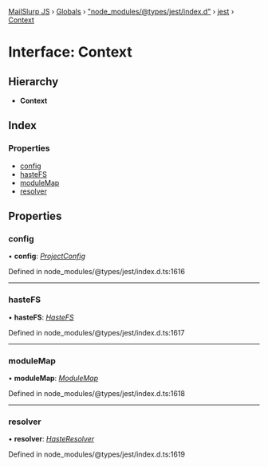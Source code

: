 [MailSlurp JS](../README.md) › [Globals](../globals.md) › ["node_modules/@types/jest/index.d"](../modules/_node_modules__types_jest_index_d_.md) › [jest](../modules/_node_modules__types_jest_index_d_.jest.md) › [Context](_node_modules__types_jest_index_d_.jest.context.md)

# Interface: Context

## Hierarchy

* **Context**

## Index

### Properties

* [config](_node_modules__types_jest_index_d_.jest.context.md#config)
* [hasteFS](_node_modules__types_jest_index_d_.jest.context.md#hastefs)
* [moduleMap](_node_modules__types_jest_index_d_.jest.context.md#modulemap)
* [resolver](_node_modules__types_jest_index_d_.jest.context.md#resolver)

## Properties

###  config

• **config**: *[ProjectConfig](_node_modules__types_jest_index_d_.jest.projectconfig.md)*

Defined in node_modules/@types/jest/index.d.ts:1616

___

###  hasteFS

• **hasteFS**: *[HasteFS](../modules/_node_modules__types_jest_index_d_.jest.md#hastefs)*

Defined in node_modules/@types/jest/index.d.ts:1617

___

###  moduleMap

• **moduleMap**: *[ModuleMap](../modules/_node_modules__types_jest_index_d_.jest.md#modulemap)*

Defined in node_modules/@types/jest/index.d.ts:1618

___

###  resolver

• **resolver**: *[HasteResolver](../modules/_node_modules__types_jest_index_d_.jest.md#hasteresolver)*

Defined in node_modules/@types/jest/index.d.ts:1619
